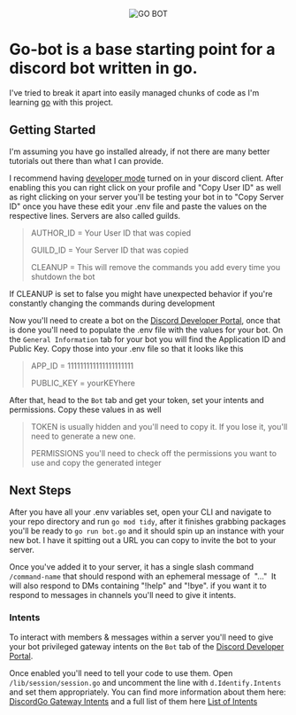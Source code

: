 <p align="center">
  <img alt="GO BOT" src="https://iili.io/JVyhMTx.png" />
</p>

# **Go-bot** is a base starting point for a discord bot written in go.
I've tried to break it apart into easily managed chunks of code as I'm learning [go](https://go.dev) with this project.

## Getting Started
I'm assuming you have go installed already, if not there are many better tutorials out there than what I can provide.

I recommend having [developer mode](https://www.howtogeek.com/714348/how-to-enable-or-disable-developer-mode-on-discord/)
turned on in your discord client.  After enabling this you can right click on your profile and "Copy User ID" as well as right clicking on your server you'll
be testing your bot in to "Copy Server ID" once you have these edit your .env file and paste the values on the respective lines.  Servers are also called guilds.
> AUTHOR_ID  = Your User ID that was copied
>
> GUILD_ID  = Your Server ID that was copied
>
> CLEANUP  = This will remove the commands you add every time you shutdown the bot

If CLEANUP is set to false you might have unexpected behavior if you're constantly changing the commands during development

Now you'll need to create a bot on the [Discord Developer Portal](https://discord.com/developers/applications), once that is done you'll need to populate the 
.env file with the values for your bot.  On the `General Information` tab for your bot you will find the Application ID and Public Key.  Copy those into 
your .env file so that it looks like this
> APP_ID      = 111111111111111111111
> 
> PUBLIC_KEY  = yourKEYhere
>

After that, head to the `Bot` tab and get your token, set your intents and permissions.  Copy these values in as well
> TOKEN is usually hidden and you'll need to copy it.  If you lose it, you'll need to generate a new one.
> 
> PERMISSIONS you'll need to check off the permissions you want to use and copy the generated integer

## Next Steps
After you have all your .env variables set, open your CLI and navigate to your repo directory and run `go mod tidy`, after it finishes grabbing packages 
you'll be ready to `go run bot.go` and it should spin up an instance with your new bot.  I have it spitting out a URL you can copy to invite the bot to your
server.  

Once you've added it to your server, it has a single slash command `/command-name` that should respond with an ephemeral message of &nbsp;"..."&nbsp; 
It will also respond to DMs containing "!help" and "!bye".  if you want it to respond to messages in channels you'll need to give it intents.

### Intents
To interact with members & messages within a server you'll need to give your bot privileged gateway intents on the `Bot` tab of the 
[Discord Developer Portal](https://discord.com/developers/applications).  

Once enabled you'll need to tell your code to use them.  Open `/lib/session/session.go` and uncomment the line with `d.Identify.Intents` and 
set them appropriately.  You can find more information about them here: 
[DiscordGo Gateway Intents](https://github.com/bwmarrin/discordgo/wiki/FAQ#gateway-intents) and a full list of them here 
[List of Intents](https://github.com/bwmarrin/discordgo/blob/202785c50b9ed7366f7b92c75fea6c5e0b37f69e/structs.go#L2559)









